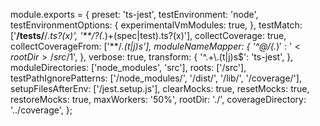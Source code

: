 module.exports = {
  preset: 'ts-jest',
  testEnvironment: 'node',
  testEnvironmentOptions: {
    experimentalVmModules: true,
  },
  testMatch: ['**/__tests__/**/*.ts?(x)', '**/?(*.)+(spec|test).ts?(x)'],
  collectCoverage: true,
  collectCoverageFrom: ['**/*.(t|j)s'],
  moduleNameMapper: {
    '^@/(.*)$': '<rootDir>/src/$1',
  },
  verbose: true,
  transform: {
    '^.+\\.(t|j)s$': 'ts-jest',
  },
  moduleDirectories: ['node_modules', 'src'],
  roots: ['<rootDir>/src'],
  testPathIgnorePatterns: ['/node_modules/', '/dist/', '/lib/', '/coverage/'],
  setupFilesAfterEnv: ['<rootDir>/jest.setup.js'],
  clearMocks: true,
  resetMocks: true,
  restoreMocks: true,
  maxWorkers: '50%',
  rootDir: './',
  coverageDirectory: '../coverage',
};

